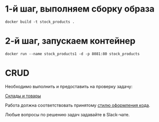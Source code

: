 # 1-й шаг, выполняем сборку образа
`docker build -t stock_products .` 

# 2-й шаг, запускаем контейнер
`docker run --name stock_products1 -d -p 8081:80 stock_products` 


# CRUD

Необходимо выполнить и предоставить на проверку задачу:

[Склады и товары](./stocks_products)

Работа должна соответствовать принятому [стилю оформления кода](https://github.com/netology-code/codestyle/tree/master/python).

Любые вопросы по решению задач задавайте в Slack-чате.
